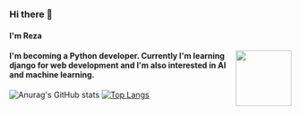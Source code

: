 ### Hi there 👋

<div id="header" align="center">
 <h4 align="left">I'm Reza</h4>
  <img align="right" src="https://media.giphy.com/media/M9gbBd9nbDrOTu1Mqx/giphy.gif" width="100"/>
 <h4 align="left">I'm becoming a Python developer. Currently I'm learning django for web development and I'm also interested in AI and machine learning.</h4>
</div>



![Anurag's GitHub stats](https://github-readme-stats.vercel.app/api?username=RDOriginall&theme=codeSTACKr&show_icons=true)
[![Top Langs](https://github-readme-stats.vercel.app/api/top-langs/?username=RDOriginall&theme=codeSTACKr)](https://github.com/RDOriginall)

